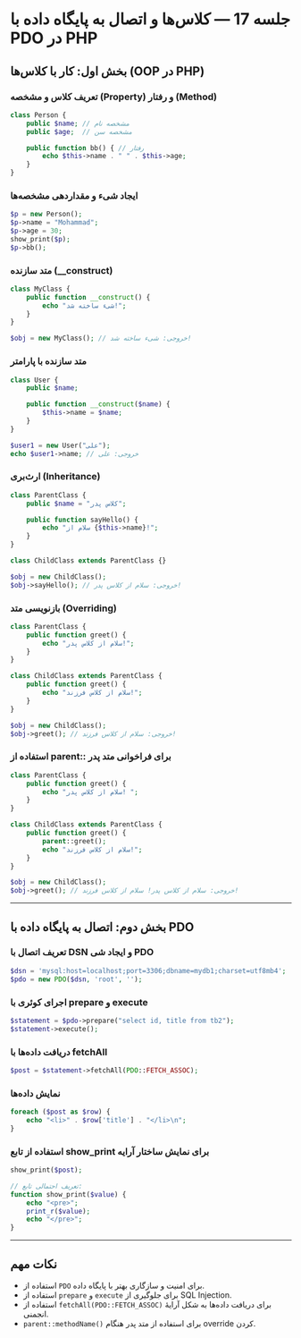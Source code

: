 # جلسه 17 — کلاس‌ها و اتصال به پایگاه داده با PDO در PHP

## بخش اول: کار با کلاس‌ها (OOP در PHP)

### تعریف کلاس و مشخصه (Property) و رفتار (Method)

```php
class Person {
    public $name; // مشخصه نام
    public $age;  // مشخصه سن

    public function bb() { // رفتار
        echo $this->name . " " . $this->age;
    }
}
```

### ایجاد شیء و مقداردهی مشخصه‌ها

```php
$p = new Person();
$p->name = "Mohammad";
$p->age = 30;
show_print($p);
$p->bb();
```

### متد سازنده (__construct)

```php
class MyClass {
    public function __construct() {
        echo "شیء ساخته شد!";
    }
}

$obj = new MyClass(); // خروجی: شیء ساخته شد!
```

### متد سازنده با پارامتر

```php
class User {
    public $name;

    public function __construct($name) {
        $this->name = $name;
    }
}

$user1 = new User("علی");
echo $user1->name; // خروجی: علی
```

### ارث‌بری (Inheritance)

```php
class ParentClass {
    public $name = "کلاس پدر";

    public function sayHello() {
        echo "سلام از {$this->name}!";
    }
}

class ChildClass extends ParentClass {}

$obj = new ChildClass();
$obj->sayHello(); // خروجی: سلام از کلاس پدر!
```

### بازنویسی متد (Overriding)

```php
class ParentClass {
    public function greet() {
        echo "سلام از کلاس پدر!";
    }
}

class ChildClass extends ParentClass {
    public function greet() {
        echo "سلام از کلاس فرزند!";
    }
}

$obj = new ChildClass();
$obj->greet(); // خروجی: سلام از کلاس فرزند!
```

### استفاده از parent:: برای فراخوانی متد پدر

```php
class ParentClass {
    public function greet() {
        echo "سلام از کلاس پدر! ";
    }
}

class ChildClass extends ParentClass {
    public function greet() {
        parent::greet();
        echo "سلام از کلاس فرزند!";
    }
}

$obj = new ChildClass();
$obj->greet(); // خروجی: سلام از کلاس پدر! سلام از کلاس فرزند!
```

---

## بخش دوم: اتصال به پایگاه داده با PDO

### تعریف اتصال با DSN و ایجاد شی PDO

```php
$dsn = 'mysql:host=localhost;port=3306;dbname=mydb1;charset=utf8mb4';
$pdo = new PDO($dsn, 'root', '');
```

### اجرای کوئری با prepare و execute

```php
$statement = $pdo->prepare("select id, title from tb2");
$statement->execute();
```

### دریافت داده‌ها با fetchAll

```php
$post = $statement->fetchAll(PDO::FETCH_ASSOC);
```

### نمایش داده‌ها

```php
foreach ($post as $row) {
    echo "<li>" . $row['title'] . "</li>\n";
}
```

### استفاده از تابع show_print برای نمایش ساختار آرایه

```php
show_print($post);

// تعریف احتمالی تابع:
function show_print($value) {
    echo "<pre>";
    print_r($value);
    echo "</pre>";
}
```

---

## نکات مهم

- استفاده از `PDO` برای امنیت و سازگاری بهتر با پایگاه داده.
- استفاده از `prepare` و `execute` برای جلوگیری از SQL Injection.
- استفاده از `fetchAll(PDO::FETCH_ASSOC)` برای دریافت داده‌ها به شکل آرایهٔ انجمنی.
- `parent::methodName()` برای استفاده از متد پدر هنگام override کردن.
